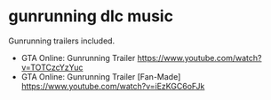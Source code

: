 # gunrunning dlc music

Gunrunning trailers included.

- GTA Online: Gunrunning Trailer https://www.youtube.com/watch?v=TOTCzcYzYuc
- GTA Online: Gunrunning Trailer [Fan-Made] https://www.youtube.com/watch?v=iEzKGC6oFJk
